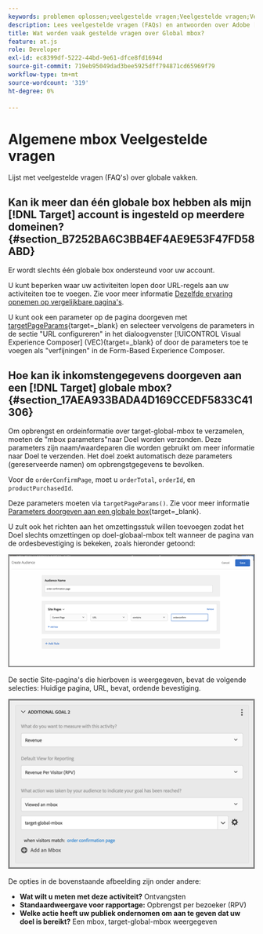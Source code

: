 ```yaml
---
keywords: problemen oplossen;veelgestelde vragen;Veelgestelde vragen;Veelgestelde vragen;Algemene vragen;globaal;globale mbox
description: Lees veelgestelde vragen (FAQs) en antwoorden over Adobe [!DNL Target] globale vakken.
title: Wat worden vaak gestelde vragen over Global mbox?
feature: at.js
role: Developer
exl-id: ec8399df-5222-44bd-9e61-dfce8fd1694d
source-git-commit: 719eb95049dad3bee5925dff794871cd65969f79
workflow-type: tm+mt
source-wordcount: '319'
ht-degree: 0%

---
```


# Algemene mbox Veelgestelde vragen

Lijst met veelgestelde vragen (FAQ&#39;s) over globale vakken.

## Kan ik meer dan één globale box hebben als mijn [!DNL Target] account is ingesteld op meerdere domeinen? {#section_B7252BA6C3BB4EF4AE9E53F47FD58ABD}

Er wordt slechts één globale box ondersteund voor uw account.

U kunt beperken waar uw activiteiten lopen door URL-regels aan uw activiteiten toe te voegen. Zie voor meer informatie [Dezelfde ervaring opnemen op vergelijkbare pagina&#39;s](/help/main/c-experiences/c-visual-experience-composer/temtest.md#task_2539D51A18044F82B0D9895636546781).

U kunt ook een parameter op de pagina doorgeven met [targetPageParams](https://developer.adobe.com/target/implement/client-side/atjs/atjs-functions/targetpageparams/){target=_blank} en selecteer vervolgens de parameters in de sectie &quot;URL configureren&quot; in het dialoogvenster [!UICONTROL Visual Experience Composer] (VEC){target=_blank} of door de parameters toe te voegen als &quot;verfijningen&quot; in de Form-Based Experience Composer.

## Hoe kan ik inkomstengegevens doorgeven aan een [!DNL Target] globale mbox? {#section_17AEA933BADA4D169CCEDF5833C41306}

Om opbrengst en ordeinformatie over target-global-mbox te verzamelen, moeten de &quot;mbox parameters&quot;naar Doel worden verzonden. Deze parameters zijn naam/waardeparen die worden gebruikt om meer informatie naar Doel te verzenden. Het doel zoekt automatisch deze parameters (gereserveerde namen) om opbrengstgegevens te bevolken.

Voor de `orderConfirmPage`, moet u `orderTotal`, `orderId`, en `productPurchasedId`.

Deze parameters moeten via `targetPageParams()`. Zie voor meer informatie [Parameters doorgeven aan een globale box](https://developer.adobe.com/target/implement/client-side/atjs/global-mbox/pass-parameters-to-global-mbox/){target=_blank}.

U zult ook het richten aan het omzettingsstuk willen toevoegen zodat het Doel slechts omzettingen op doel-globaal-mbox telt wanneer de pagina van de ordesbevestiging is bekeken, zoals hieronder getoond:

![](assets/revenue1.png)

De sectie Site-pagina&#39;s die hierboven is weergegeven, bevat de volgende selecties: Huidige pagina, URL, bevat, ordende bevestiging.

![](assets/revenue2.png)

De opties in de bovenstaande afbeelding zijn onder andere:

* **Wat wilt u meten met deze activiteit?** Ontvangsten
* **Standaardweergave voor rapportage:** Opbrengst per bezoeker (RPV)
* **Welke actie heeft uw publiek ondernomen om aan te geven dat uw doel is bereikt?** Een mbox, target-global-mbox weergegeven
